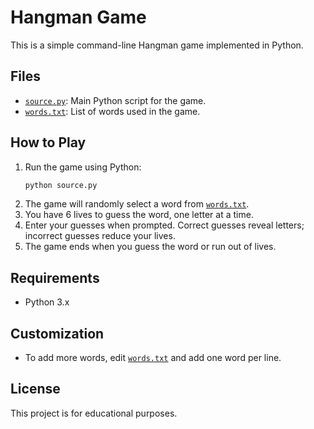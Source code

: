 # Hangman Game

This is a simple command-line Hangman game implemented in Python.

## Files

- [`source.py`](source.py): Main Python script for the game.
- [`words.txt`](words.txt): List of words used in the game.

## How to Play

1. Run the game using Python:
    ```sh
    python source.py
    ```
2. The game will randomly select a word from [`words.txt`](words.txt).
3. You have 6 lives to guess the word, one letter at a time.
4. Enter your guesses when prompted. Correct guesses reveal letters; incorrect guesses reduce your lives.
5. The game ends when you guess the word or run out of lives.

## Requirements

- Python 3.x

## Customization

- To add more words, edit [`words.txt`](words.txt) and add one word per line.

## License

This project is for educational purposes.
